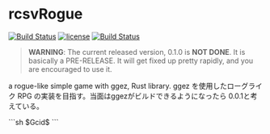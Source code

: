 # rcsvRogue
[![Build Status](https://travis-ci.com/rcsv/rcsvRogue.svg?branch=master)](https://travis-ci.com/rcsv/rcsvRogue)
[![license](https://img.shields.io/badge/license-MIT-blue.svg)](https://github.com/ggez/ggez/blob/master/LICENSE)
[![Build Status](https://travis-ci.com/rcsv/rcsvRogue.svg?branch=master)](https://travis-ci.com/rcsv/rcsvRogue)

> **WARNING**: The current released version, 0.1.0 is **NOT DONE**. It is
> basically a PRE-RELEASE. It will get fixed up pretty rapidly, and you are
> encouraged to use it.

a rogue-like simple game with ggez, Rust library. 
ggez を使用したローグライク RPG の実装を目指す。当面はggezがビルドできるようになったら 0.0.1と考えている。

<footer>
```sh
$Gcid$
```
</footer>

